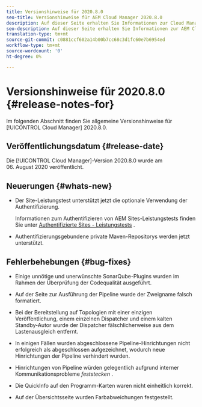 ```yaml
---
title: Versionshinweise für 2020.8.0
seo-title: Versionshinweise für AEM Cloud Manager 2020.8.0
description: Auf dieser Seite erhalten Sie Informationen zur Cloud Manager-Version 2020.8.0.
seo-description: Auf dieser Seite erhalten Sie Informationen zur AEM Cloud Manager-Version 2020.8.0.
translation-type: tm+mt
source-git-commit: c0881ccf602a14b00b7cc68c3d1fc60e7b6954ed
workflow-type: tm+mt
source-wordcount: '0'
ht-degree: 0%

---
```


# Versionshinweise für 2020.8.0 {#release-notes-for}

Im folgenden Abschnitt finden Sie allgemeine Versionshinweise für [!UICONTROL Cloud Manager] 2020.8.0.

## Veröffentlichungsdatum {#release-date}

Die [!UICONTROL Cloud Manager]-Version 2020.8.0 wurde am 06. August 2020 veröffentlicht.

## Neuerungen {#whats-new}

* Der Site-Leistungstest unterstützt jetzt die optionale Verwendung der Authentifizierung.

   Informationen zum Authentifizieren von AEM Sites-Leistungstests finden Sie unter [Authentifizierte Sites - Leistungstests](configuring-pipeline.md#authenticated-sites-performance) .

* Authentifizierungsgebundene private Maven-Repositorys werden jetzt unterstützt.

## Fehlerbehebungen {#bug-fixes}

* Einige unnötige und unerwünschte SonarQube-Plugins wurden im Rahmen der Überprüfung der Codequalität ausgeführt.

* Auf der Seite zur Ausführung der Pipeline wurde der Zweigname falsch formatiert.

* Bei der Bereitstellung auf Topologien mit einer einzigen Veröffentlichung, einem einzelnen Dispatcher und einem kalten Standby-Autor wurde der Dispatcher fälschlicherweise aus dem Lastenausgleich entfernt.

* In einigen Fällen wurden abgeschlossene Pipeline-Hinrichtungen nicht erfolgreich als abgeschlossen aufgezeichnet, wodurch neue Hinrichtungen der Pipeline verhindert wurden.

* Hinrichtungen von Pipeline würden gelegentlich aufgrund interner Kommunikationsprobleme *feststecken* .

* Die QuickInfo auf den Programm-Karten waren nicht einheitlich korrekt.

* Auf der Übersichtsseite wurden Farbabweichungen festgestellt.


